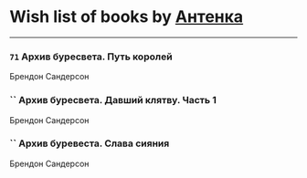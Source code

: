 # Wish list of books by [Антенка](https://plus.google.com/u/0/118158645037334943900/)
---

### `71` Архив буресвета. Путь королей
Брендон Сандерсон

### `` Архив буресвета. Давший клятву. Часть 1
Брендон Сандерсон

### `` Архив буревеста. Слава сияния
Брендон Сандерсон

